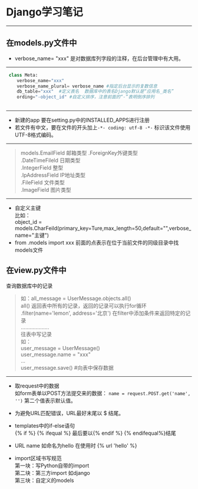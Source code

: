 # Django学习笔记
---
## 在models.py文件中
- verbose_name= "xxx" 是对数据库列字段的注释，在后台管理中有大用。

----------

```python
 class Meta:  
    verbose_name="xxx"
    verbose_name_plural= verbose_name #指定后台显示的复数信息
    db_table="xxx"  #定义表名  数据库中的表名Django默认是“应用名_类名”
    ording="-object_id" #自定义排序，注意前面的“-”表明倒序排列
    
```
---
- 新建的app 要在setting.py中的INSTALLED_APPS进行注册
- 若文件有中文，要在文件的开头加上`-*- coding: utf-8 -*-` 标识该文件使用UTF-8格式编码。

---
>models.EmailField 邮箱类型
.ForeignKey外键类型  
.DateTimeFileld 日期类型  
.IntegerField 整型  
.IpAddressField IP地址类型  
.FileField 文件类型  
.ImageField 图片类型  

---
- 自定义主键  
比如：  
object_id = models.CharFeild(primary_key=Ture,max_length=50,default="",verbose_name="主键")  
- from .models import xxx 前面的点表示在位于当前文件的同级目录中找models文件

## 在view.py文件中 
查询数据库中的记录
>如：all_message = UserMessage.objects.all()   
all() 返回表中所有的记录，返回的记录可以执行for循环  
.filter(name='lemon', address='北京') 在filter中添加条件来返回特定的记录  
...................  
往表中写记录  
如：  
user_message = UserMessage()  
user_message.name = "xxx"  
...  
user_message.save() #向表中保存数据  

---
- 取request中的数据  
如form表单以POST方法提交来的数据： `name = request.POST.get('name', '')` 第二个值表示默认值。
  
- 为避免URL匹配错误，URL最好末尾以 $ 结尾。

- templates中的if-else语句  
{% if %}  {% ifequal %} 最后要以{% endif %} {% endifequal%}结尾

- URL name 如命名为hello 在使用时 {% url 'hello' %}

- import区域书写规范  
第一块：写Python自带的import  
第二块：第三方import 如django  
第三块：自定义的models  
